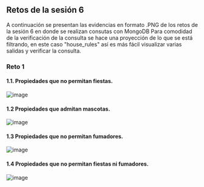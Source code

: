 ## Retos de la sesión 6
A continuación se presentan las evidencias en formato .PNG de los retos de la sesión 6 en donde se realizan consutas con MongoDB
Para comodidad de la verificación de la consulta se hace una proyección de lo que se está filtrando, en este caso "house_rules" así es más fácil visualizar varias salidas y verificar la consulta.

### Reto 1
#### 1.1. Propiedades que no permitan fiestas.

![image](https://github.com/LIZZETHGOMEZ/BEDU-Santander-2021/blob/main/Introduccion%20a%20Bases%20de%20Datos/sesion_6/retos_sesion_6/reto_1_pregunta_1.PNG)

#### 1.2 Propiedades que admitan mascotas.

![image](https://github.com/LIZZETHGOMEZ/BEDU-Santander-2021/blob/main/Introduccion%20a%20Bases%20de%20Datos/sesion_6/retos_sesion_6/reto_1_pregunta_2.PNG)

#### 1.3 Propiedades que no permitan fumadores.

![image](https://github.com/LIZZETHGOMEZ/BEDU-Santander-2021/blob/main/Introduccion%20a%20Bases%20de%20Datos/sesion_6/retos_sesion_6/reto_1_pregunta_3.PNG)

#### 1.4 Propiedades que no permitan fiestas ni fumadores.

![image](https://github.com/LIZZETHGOMEZ/BEDU-Santander-2021/blob/main/Introduccion%20a%20Bases%20de%20Datos/sesion_6/retos_sesion_6/reto_1_pregunta_4.PNG)
